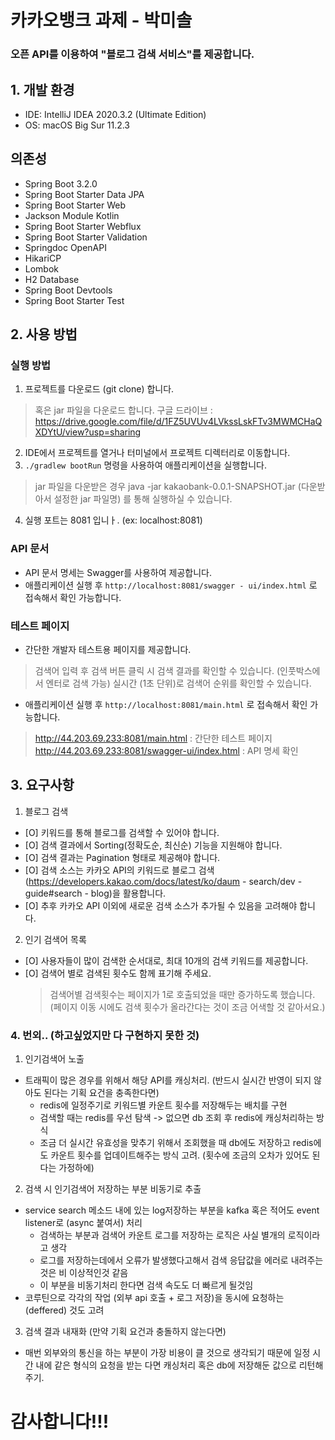 

# 카카오뱅크 과제  -  박미솔
### 오픈 API를 이용하여 "블로그 검색 서비스"를 제공합니다.

## 1. 개발 환경
 -  IDE: IntelliJ IDEA 2020.3.2 (Ultimate Edition)
 -  OS: macOS Big Sur 11.2.3

## 의존성
 -  Spring Boot 3.2.0
 -  Spring Boot Starter Data JPA
 -  Spring Boot Starter Web
 -  Jackson Module Kotlin
 -  Spring Boot Starter Webflux
 -  Spring Boot Starter Validation
 -  Springdoc OpenAPI
 -  HikariCP
 -  Lombok
 -  H2 Database
 -  Spring Boot Devtools
 -  Spring Boot Starter Test

## 2. 사용 방법

### 실행 방법

1. 프로젝트를 다운로드 (git clone) 합니다.
> 혹은 jar 파일을 다운로드 합니다.
> 구글 드라이브 : https://drive.google.com/file/d/1FZ5UVUv4LVkssLskFTv3MWMCHaQXDYtU/view?usp=sharing

2. IDE에서 프로젝트를 열거나 터미널에서 프로젝트 디렉터리로 이동합니다.
3. `./gradlew bootRun` 명령을 사용하여 애플리케이션을 실행합니다.
> jar 파일을 다운받은 경우 java -jar kakaobank-0.0.1-SNAPSHOT.jar (다운받아서 설정한 jar 파일명) 를 통해 실행하실 수 있습니다.
4. 실행 포트는 8081 입니ㅏ. (ex: localhost:8081) 

### API 문서
 -  API 문서 명세는 Swagger를 사용하여 제공합니다.
 -  애플리케이션 실행 후 `http://localhost:8081/swagger - ui/index.html` 로 접속해서 확인 가능합니다.

### 테스트 페이지
 -  간단한 개발자 테스트용 페이지를 제공합니다.
> 검색어 입력 후 검색 버튼 클릭 시 검색 결과를 확인할 수 있습니다. (인풋박스에서 엔터로 검색 가능)
> 실시간 (1초 단위)로 검색어 순위를 확인할 수 있습니다.
 -  애플리케이션 실행 후 `http://localhost:8081/main.html` 로 접속해서 확인 가능합니다.
 > http://44.203.69.233:8081/main.html : 간단한 테스트 페이지
 > http://44.203.69.233:8081/swagger-ui/index.html : API 명세 확인

## 3. 요구사항
1. 블로그 검색
 - [O] 키워드를 통해 블로그를 검색할 수 있어야 합니다.
 - [O] 검색 결과에서 Sorting(정확도순, 최신순) 기능을 지원해야 합니다.
 - [O] 검색 결과는 Pagination 형태로 제공해야 합니다.
 - [O] 검색 소스는 카카오 API의 키워드로 블로그 검색(https://developers.kakao.com/docs/latest/ko/daum - search/dev - guide#search - blog)을 활용합니다.
 - [O] 추후 카카오 API 이외에 새로운 검색 소스가 추가될 수 있음을 고려해야 합니다.

2. 인기 검색어 목록
 - [O] 사용자들이 많이 검색한 순서대로, 최대 10개의 검색 키워드를 제공합니다.
 - [O] 검색어 별로 검색된 횟수도 함께 표기해 주세요.
   > 검색어별 검색횟수는 페이지가 1로 호출되었을 때만 증가하도록 했습니다. (페이지 이동 시에도 검색 횟수가 올라간다는 것이 조금 어색할 것 같아서요.)

### 4. 번외.. (하고싶었지만 다 구현하지 못한 것)
1. 인기검색어 노출
 - 트래픽이 많은 경우를 위해서 해당 API를 캐싱처리. (반드시 실시간 반영이 되지 않아도 된다는 기획 요건을 충족한다면)
   - redis에 일정주기로 키워드별 카운트 횟수를 저장해두는 배치를 구현
   - 검색할 때는 redis를 우선 탐색 -> 없으면 db 조회 후 redis에 캐싱처리하는 방식
   - 조금 더 실시간 유효성을 맞추기 위해서 조회했을 때 db에도 저장하고 redis에도 카운트 횟수를 업데이트해주는 방식 고려. (횟수에 조금의 오차가 있어도 된다는 가정하에)
   
2. 검색 시 인기검색어 저장하는 부분 비동기로 추출
 - service search 메소드 내에 있는 log저장하는 부분을 kafka 혹은 적어도 event listener로 (async 붙여서) 처리
   - 검색하는 부분과 검색어 카운트 로그를 저장하는 로직은 사실 별개의 로직이라고 생각
   - 로그를 저장하는데에서 오류가 발생했다고해서 검색 응답값을 에러로 내려주는 것은 비 이상적인것 같음
   - 이 부분을 비동기처리 한다면 검색 속도도 더 빠르게 될것임
 - 코루틴으로 각각의 작업 (외부 api 호출 + 로그 저장)을 동시에 요청하는 (deffered) 것도 고려

3. 검색 결과 내재화 (만약 기획 요건과 충돌하지 않는다면)
 - 매번 외부와의 통신을 하는 부분이 가장 비용이 클 것으로 생각되기 때문에 일정 시간 내에 같은 형식의 요청을 받는 다면 캐싱처리 혹은 db에 저장해둔 값으로 리턴해주기.



# 감사합니다!!!
